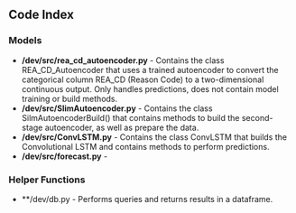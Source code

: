 ## Code Index
### Models
* **/dev/src/rea_cd_autoencoder.py** - Contains the class REA_CD_Autoencoder that uses a trained autoencoder to convert the categorical column REA_CD (Reason Code) to a two-dimensional continuous output. Only handles predictions, does not contain model training or build methods.
* **/dev/src/SlimAutoencoder.py** - Contains the class SilmAutoencoderBuild() that contains methods to build the second-stage autoencoder, as well as prepare the data.
* **/dev/src/ConvLSTM.py** - Contains the class ConvLSTM that builds the Convolutional LSTM and contains methods to perform predictions.
* **/dev/src/forecast.py** - 

### Helper Functions
* **/dev/db.py - Performs queries and returns results in a dataframe.